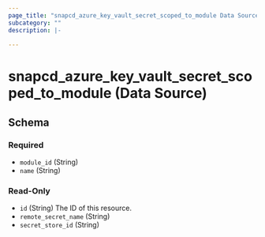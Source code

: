 ```yaml
---
page_title: "snapcd_azure_key_vault_secret_scoped_to_module Data Source - snapcd"
subcategory: ""
description: |-
  
---
```


# snapcd_azure_key_vault_secret_scoped_to_module (Data Source)






<!-- schema generated by tfplugindocs -->
## Schema

### Required

- `module_id` (String)
- `name` (String)

### Read-Only

- `id` (String) The ID of this resource.
- `remote_secret_name` (String)
- `secret_store_id` (String)
